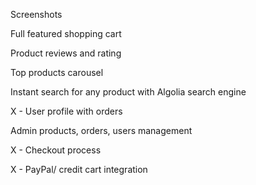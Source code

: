Screenshots

Full featured shopping cart 

Product reviews and rating

Top products carousel

Instant search for any product with Algolia search engine

X - User profile with orders

Admin products, orders, users management

X - Checkout process

X - PayPal/ credit cart integration
